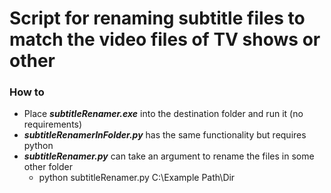 # Script for renaming subtitle files to match the video files of TV shows or other

### How to

- Place ***subtitleRenamer.exe*** into the destination folder and run it (no requirements)
- ***subtitleRenamerInFolder.py*** has the same functionality but requires python
- ***subtitleRenamer.py*** can take an argument to rename the files in some other folder
    - python subtitleRenamer.py C:\Example Path\Dir